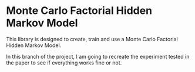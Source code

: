 # Monte Carlo Factorial Hidden Markov Model

This library is designed to create, train and use a Monte Carlo Factorial Hidden Markov Model.

In this branch of the project, I am going to recreate the experiment tested in the paper to see if everything works fine or not.
